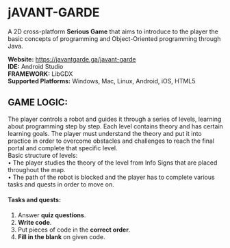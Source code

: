 # jAVANT-GARDE
A 2D cross-platform <b>Serious Game</b> that aims to introduce to the player the basic concepts of programming and Object-Oriented programming through Java.

<b>Website:</b> https://javantgarde.ga/javant-garde <br/>
<b>IDE:</b> Android Studio<br/>
<b>FRAMEWORK:</b> LibGDX <br/>
<b>Supported Platforms:</b> Windows, Mac, Linux, Android, iOS, HTML5
<br/>
## GAME LOGIC:
The player controls a robot and guides it through a series of levels, learning about programming step by step. Each level contains theory and has certain learning goals. The player must understand the theory and put it into practice in order to overcome obstacles and challenges to reach the final portal and complete that specific level.<br/>
Basic structure of levels:<br/>
•	The player studies the theory of the level from Info Signs that are placed throughout the map.<br/>
•	The path of the robot is blocked and the player has to complete various tasks and quests in order to move on.

#### Tasks and quests:
1. Answer <b>quiz questions</b>.<br/>
2. <b>Write code</b>.<br/>
3. Put pieces of code in the <b>correct order</b>.<br/>
4. <b>Fill in the blank</b> on given code.<br/>

